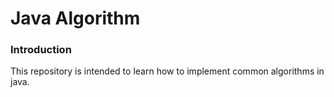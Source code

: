 # Java Algorithm

### Introduction
This repository is intended to learn how to implement common algorithms in java.

